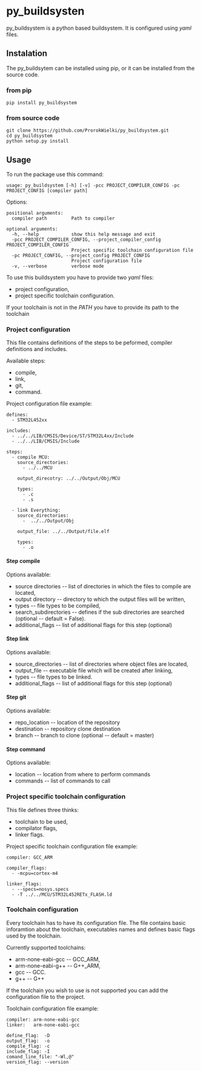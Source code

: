 # py_buildsysten

py_buildsystem is a python based buildsystem. It is configured using *yaml* files.

## Instalation

The py_buildsytem can be installed using pip, or it can be installed from the source code.

### from pip

```
pip install py_buildsystem
```

### from source code

```
git clone https://github.com/ProrokWielki/py_buildsystem.git
cd py_buildsystem
python setup.py install
```


## Usage

To run the package use this command:

```
usage: py_buildsystem [-h] [-v] -pcc PROJECT_COMPILER_CONFIG -pc PROJECT_CONFIG [compiler path]
```

Options:

```
positional arguments:
  compiler path         Path to compiler

optional arguments:
  -h, --help            show this help message and exit
  -pcc PROJECT_COMPILER_CONFIG, --project_compiler_config PROJECT_COMPILER_CONFIG
                        Project specific toolchain configuration file
  -pc PROJECT_CONFIG, --project_config PROJECT_CONFIG
                        Project configuration file
  -v, --verbose         verbose mode
```

To use this buildsystem you have to provide two *yaml* files:

* project configuration, 
* project specific toolchain configuration.

If your toolchain is not in the *PATH* you have to provide its path to the toolchain


### Project configuration


This file contains definitions of the steps to be peformed, compiler definitions and includes.

Available steps:

* compile,
* link,
* git,
* command. 

Project configuration file example:

```
defines:
  - STM32L452xx

includes:
  - ../../LIB/CMSIS/Device/ST/STM32L4xx/Include
  - ../../LIB/CMSIS/Include

steps:
  - compile MCU:
    source_directories: 
      - ../../MCU

    output_direcotry: ../../Output/Obj/MCU

    types:
      - .c
      - .s

  - link Everything:
    source_directories:
      -  ../../Output/Obj

    output_file: ../../Output/file.elf

    types:
      - .o
```


#### Step compile

Options available:

* source directories -- list of directories in which the files to compile are located,
* output directory -- directory to which the output files will be written,
* types -- file types to be compiled,
* search_subdirectories -- defines if the sub directories are searched (optional -- default = False).
* additional_flags -- list of additional flags for this step (optional)

#### Step link

Options available:

* source_directories -- list of directories where object files are located,
* output_file -- executable file which will be created after linking,
* types -- file types to be linked.
* additional_flags -- list of additional flags for this step (optional)

#### Step git

Options available:

* repo_location -- location of the repository
* destination -- repository clone destination
* branch --  branch to clone (optional -- default = master)

#### Step command

Options available:

* location -- location from where to perform commands
* commands -- list of commands to call

### Project specific toolchain configuration

This file defines three thinks:

* toolchain to be used,
* compilator flags,
* linker flags.

Project specific toolchain configuration file example:

```
compiler: GCC_ARM

compiler_flags:
  - -mcpu=cortex-m4

linker_flags:
  - --specs=nosys.specs
  - -T ../../MCU/STM32L452RETx_FLASH.ld
```

### Toolchain configuration

Every toolchain has to have its configuration file. The file contains basic inforamtion about the toolchain, executables names and defines basic flags used by the toolchain. 

Currently supported toolchains:
* arm-none-eabi-gcc -- GCC_ARM,
* arm-none-eabi-g++ -- G++_ARM,
* gcc -- GCC.
* g++ -- G++

If the toolchain you wish to use is not supported you can add the configuration file to the project.

Toolchain configuration file example:

```
compiler: arm-none-eabi-gcc
linker:   arm-none-eabi-gcc

define_flag:  -D
output_flag:  -o
compile_flag: -c
include_flag: -I
comand_line_file: "-Wl,@"
version_flag: --version
```

